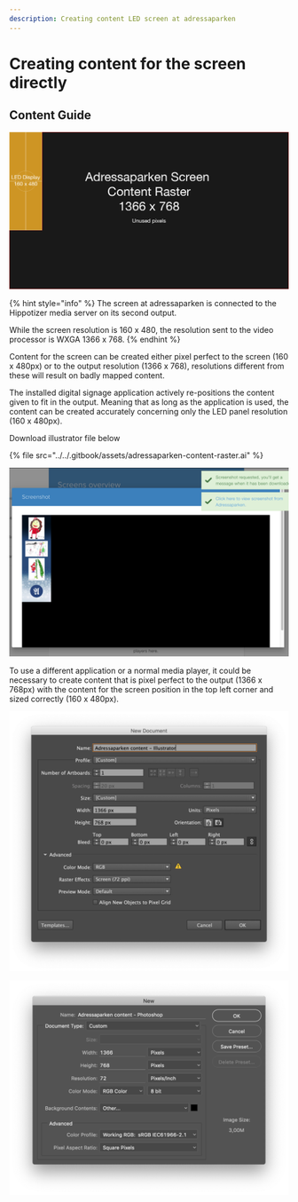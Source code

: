 ```yaml
---
description: Creating content LED screen at adressaparken
---
```


# Creating content for the screen directly

## Content Guide

![](../../.gitbook/assets/adressaparken-content-raster.png)

{% hint style="info" %}
The screen at adressaparken is connected to the Hippotizer media server on its second output.

While the screen resolution is 160 x 480, the resolution sent to the video processor is WXGA 1366 x 768.
{% endhint %}



Content for the screen can be created either pixel perfect to the screen \(160 x 480px\) or to the output resolution \(1366 x 768\), resolutions different from these will result on badly mapped content.

The installed digital signage application actively re-positions the content given to fit in the output. Meaning that as long as the application is used, the content can be created accurately concerning only the LED panel resolution \(160 x 480px\).

Download illustrator file below

{% file src="../../.gitbook/assets/adressaparken-content-raster.ai" %}

![Content being repositioned by Play Signage](../../.gitbook/assets/bilde%20%281%29.png)

To use a different application or a normal media player, it could be necessary to create content that is pixel perfect to the output \(1366 x 768px\) with the content for the screen position in the top left corner and sized correctly \(160 x 480px\).

![](../../.gitbook/assets/screenshot-2020-03-07-at-16.25.00.png)

![](../../.gitbook/assets/screenshot-2020-03-07-at-16.38.06.png)

